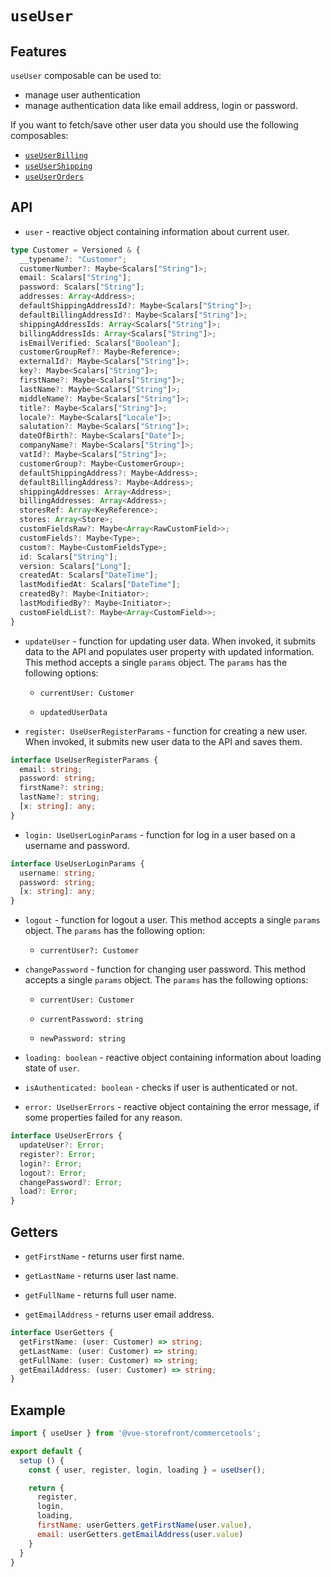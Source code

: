 # `useUser`

## Features

`useUser` composable can be used to:

- manage user authentication
- manage authentication data like email address, login or password.

If you want to fetch/save other user data you should use the following composables:
- [`useUserBilling`](./use-user-billing.md)
- [`useUserShipping`](./use-user-shipping.md)
- [`useUserOrders`](./use-user-orders.md)

## API

- `user` - reactive object containing information about current user.

```ts
type Customer = Versioned & {
  __typename?: "Customer";
  customerNumber?: Maybe<Scalars["String"]>;
  email: Scalars["String"];
  password: Scalars["String"];
  addresses: Array<Address>;
  defaultShippingAddressId?: Maybe<Scalars["String"]>;
  defaultBillingAddressId?: Maybe<Scalars["String"]>;
  shippingAddressIds: Array<Scalars["String"]>;
  billingAddressIds: Array<Scalars["String"]>;
  isEmailVerified: Scalars["Boolean"];
  customerGroupRef?: Maybe<Reference>;
  externalId?: Maybe<Scalars["String"]>;
  key?: Maybe<Scalars["String"]>;
  firstName?: Maybe<Scalars["String"]>;
  lastName?: Maybe<Scalars["String"]>;
  middleName?: Maybe<Scalars["String"]>;
  title?: Maybe<Scalars["String"]>;
  locale?: Maybe<Scalars["Locale"]>;
  salutation?: Maybe<Scalars["String"]>;
  dateOfBirth?: Maybe<Scalars["Date"]>;
  companyName?: Maybe<Scalars["String"]>;
  vatId?: Maybe<Scalars["String"]>;
  customerGroup?: Maybe<CustomerGroup>;
  defaultShippingAddress?: Maybe<Address>;
  defaultBillingAddress?: Maybe<Address>;
  shippingAddresses: Array<Address>;
  billingAddresses: Array<Address>;
  storesRef: Array<KeyReference>;
  stores: Array<Store>;
  customFieldsRaw?: Maybe<Array<RawCustomField>>;
  customFields?: Maybe<Type>;
  custom?: Maybe<CustomFieldsType>;
  id: Scalars["String"];
  version: Scalars["Long"];
  createdAt: Scalars["DateTime"];
  lastModifiedAt: Scalars["DateTime"];
  createdBy?: Maybe<Initiator>;
  lastModifiedBy?: Maybe<Initiator>;
  customFieldList?: Maybe<Array<CustomField>>;
}
```

- `updateUser` - function for updating user data. When invoked, it submits data to the API and populates user property with updated information.  This method accepts a single `params` object. The `params` has the following options:

    - `currentUser: Customer`
    
    - `updatedUserData`

- `register: UseUserRegisterParams` - function for creating a new user. When invoked, it submits new user data to the API and saves them.

```ts
interface UseUserRegisterParams {
  email: string;
  password: string;
  firstName?: string;
  lastName?: string;
  [x: string]: any;
}
```

- `login: UseUserLoginParams` - function for log in a user based on a username and password.

```ts
interface UseUserLoginParams {
  username: string;
  password: string;
  [x: string]: any;
}
```

- `logout` - function for logout a user. This method accepts a single `params` object. The `params` has the following option:

    - `currentUser?: Customer`

- `changePassword` - function for changing user password. This method accepts a single `params` object. The `params` has the following options:

    - `currentUser: Customer`
      
    - `currentPassword: string`
      
    - `newPassword: string`

- `loading: boolean` - reactive object containing information about loading state of `user`.

- `isAuthenticated: boolean` - checks if user is authenticated or not.

- `error: UseUserErrors` - reactive object containing the error message, if some properties failed for any reason.

```ts
interface UseUserErrors {
  updateUser?: Error;
  register?: Error;
  login?: Error;
  logout?: Error;
  changePassword?: Error;
  load?: Error;
}
```

## Getters

- `getFirstName` - returns user first name.

- `getLastName` - returns user last name.

- `getFullName` - returns full user name.

- `getEmailAddress` - returns user email address.

```ts
interface UserGetters {
  getFirstName: (user: Customer) => string;
  getLastName: (user: Customer) => string;
  getFullName: (user: Customer) => string;
  getEmailAddress: (user: Customer) => string;
}
```

## Example

```js
import { useUser } from '@vue-storefront/commercetools';

export default {
  setup () {
    const { user, register, login, loading } = useUser();

    return {
      register,
      login,
      loading,
      firstName: userGetters.getFirstName(user.value),
      email: userGetters.getEmailAddress(user.value)
    }
  }
}
```
